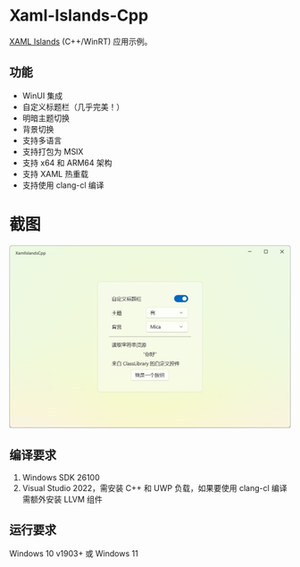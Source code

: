 # Xaml-Islands-Cpp

 [XAML Islands](https://docs.microsoft.com/en-us/windows/apps/desktop/modernize/xaml-islands) (C++/WinRT) 应用示例。

## 功能

* WinUI 集成
* 自定义标题栏（几乎完美！）
* 明暗主题切换
* 背景切换
* 支持多语言
* 支持打包为 MSIX
* 支持 x64 和 ARM64 架构
* 支持 XAML 热重载
* 支持使用 clang-cl 编译

# 截图

![MainWindow.png](img/MainWindow.png)

## 编译要求

1. Windows SDK 26100
2. Visual Studio 2022，需安装 C++ 和 UWP 负载，如果要使用 clang-cl 编译需额外安装 LLVM 组件

## 运行要求

Windows 10 v1903+ 或 Windows 11
